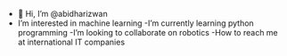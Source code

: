 - 👋 Hi, I’m @abidharizwan
- I’m interested in machine learning
-I’m currently learning python programming
-I’m looking to collaborate on robotics
-How to reach me at international IT companies

<!---
abidharizwan/abidharizwan is a ✨ special ✨ repository because its `README.md` (this file) appears on your GitHub profile.
You can click the Preview link to take a look at your changes.
--->
